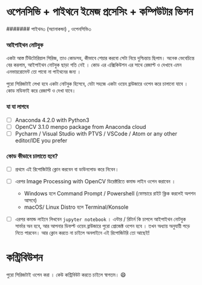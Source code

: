 # ওপেনসিভি + পাইথনে ইমেজ প্রসেসিং + কম্পিউটার ভিশন 
####### পাইথন৩ (অ্যানাকন্ডা) , ওপেনসিভি৩ 

### আইপাইথন নোটবুক 
একটা আস্ত টিউটোরিয়াল সিরিজ, তাও কোডসহ, কীভাবে শেয়ার করবো সেটা নিয়ে দুশ্চিন্তায় ছিলাম। অনেক ভেবেচিন্তে বের করলাম,
আইপাইথন নোটবুক ছাড়া গতি নেই । কোড এর এক্সিকিউশন এর সাথে রেজাল্ট ও দেখাবে এমন এনভায়রোমেন্ট তো পাবো না পাইথনের জন্য । 

পুরো সিরিজটাই লেখা হবে একটা নোটবুক হিসেবে, যেটা সহজে একটা ওয়েব ব্রাউজারে ওপেন করে চালানো যাবে । কোড মডিফাই করে রেজাল্ট 
ও দেখা যাবে। 

### যা যা লাগবে 
- [ ] Anaconda 4.2.0 with Python3
- [ ] OpenCV 3.1.0 menpo package from Anaconda cloud
- [ ] Pycharm / Visual Studio with PTVS / VSCode / Atom or any other editor/IDE you prefer

### কোড কীভাবে চালাতে হবে? 

- [ ] প্রথমে এই রিপোজিটরি ক্লোন করবেন বা ডাউনলোড করে নিবেন।
- [ ] এরপর  Image Processing with OpenCV ডিরেক্টরিতে কমান্ড লাইন ওপেন করাবেন । 
    - Windows হলে Command Prompt / Powershell (ফোল্ডারে রাইট ক্লিক করলেই অপশন আসবে)
    - macOS/ Linux Distro হলে Terminal/Konsole

- [ ] এরপর কমান্ড লাইনে লিখবেন `jupyter notebook` । এন্টার / রিটার্ন কি চাপলে আইপাইথন নোটবুক সার্ভার অন
     হবে, আর আপনার ডিফল্ট ওয়েব ব্রাউজারে পুরো প্রোজেক্ট ওপেন হবে । তখন অধ্যায় অনুযায়ী পড়ে নিতে পারবেন। আর ক্লোন করতে 
     না চাইলে অনলাইনে এই রিপোজিটরি তো আছেই!  


# কন্ট্রিবিউশন 

পুরো সিরিজটাই ওপেন করা । কেউ কন্ট্রিবিউট করতে চাইলে স্বাগতম। 😄

